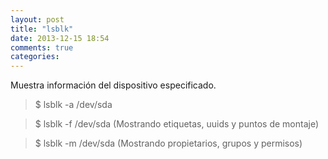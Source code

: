 ```yaml
---
layout: post
title: "lsblk"
date: 2013-12-15 18:54
comments: true
categories: 
---
```

Muestra información del dispositivo especificado.

>$ lsblk -a /dev/sda

>$ lsblk -f /dev/sda (Mostrando etiquetas, uuids y puntos de montaje)

>$ lsblk -m /dev/sda (Mostrando propietarios, grupos y permisos)

